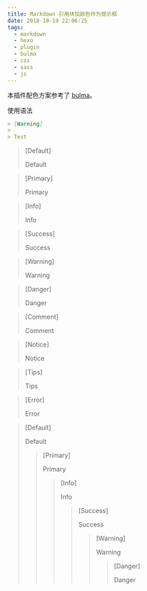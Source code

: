```yaml
---
title: Markdown 引用块加颜色作为提示框
date: 2018-10-19 22:06:25
tags:
  - markdown
  - hexo
  - plugin
  - bulma
  - css
  - sass
  - js
---
```


本插件配色方案参考了 [bulma]。

使用语法

```markdown
> [Warning]
>
> Test
```

> [Default]
>
> Default

> [Primary]
>
> Primary

> [Info]
>
> Info

> [Success]
>
> Success

> [Warning]
>
> Warning

> [Danger]
>
> Danger

> [Comment]
>
> Comment

> [Notice]
>
> Notice

> [Tips]
>
> Tips

> [Error]
>
> Error

> [Default]
>
> Default
> 
> > [Primary]
> >
> > Primary
> > 
> > > [Info]
> > >
> > > Info
> > > 
> > > > [Success]
> > > >
> > > > Success
> > > > 
> > > > > [Warning]
> > > > >
> > > > > Warning
> > > > > 
> > > > > > [Danger]
> > > > > >
> > > > > > Danger

[bulma]: https://bulma.io/
